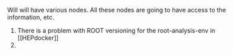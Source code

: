 Will will have various nodes. All these nodes are going to have access to the information, etc.

1. There is a problem with ROOT versioning for the root-analysis-env in [[HEPdocker]]
2. 